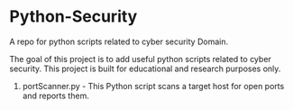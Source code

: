 # Python-Security
A repo for python scripts related to cyber security Domain.

The goal of this project is to add useful python scripts related to cyber security.
This project is built for educational and research purposes only.

1. portScanner.py - This Python script scans a target host for open ports and reports them.